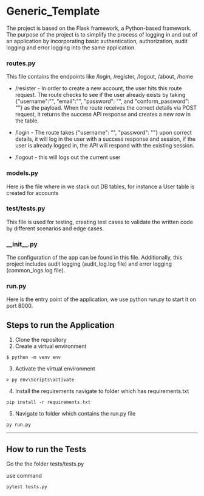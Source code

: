 # Generic_Template

The project is based on the Flask framework, a Python-based framework. The purpose of the project is to simplify the process of logging in and out of an application by incorporating basic authentication, authorization, audit logging and error logging into the same application. 

<h3>routes.py</h3>
This file contains the endpoints like /login, /register, /logout, /about, /home

 - /resister - In order to create a new account, the user hits this route request. The route checks to see if the user already exists by taking {"username":"", "email":"", "password": "", and "conform_password": ""} as the payload. When the route receives the correct details via POST request, it returns the success API response and creates a new row in the table.

 - /login - The route takes {"username": "", "password": ""} upon correct details, it will log in the user with a success response and session, if the user is already logged in, the API will respond with the existing session. 

 - /logout - this will logs out the current user

<h3>models.py</h3>
Here is the file where in we stack out DB tables, for instance a User table is created for accounts

<h3>test/tests.py</h3>
This file is used for testing, creating test cases to validate the written code by different scenarios and edge cases.

<h3>__init__.py</h3>
The configuration of the app can be found in this file. Additionally, this project includes audit logging (audit_log.log file) and error logging (common_logs.log file).

<h3>run.py</h3>
Here is the entry point of the application, we use python run.py to start it on port 8000.

## Steps to run the Application

1. Clone the repository
2. Create a virtual environment
```
$ python -m venv env
```
3. Activate the virtual environment
```
> py env\Scripts\activate
```
4. Install the requirements
   navigate to folder which has requirements.txt
```
pip install -r requirements.txt
```
5. Navigate to folder which contains the run.py file
```
py run.py
```


------------------------
How to run the Tests
------------------------
Go the the folder tests/tests.py

use command 
```
pytest tests.py
```
